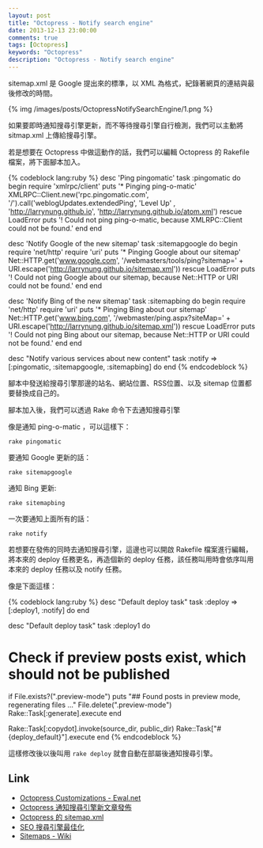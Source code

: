 ```yaml
---
layout: post
title: "Octopress - Notify search engine"
date: 2013-12-13 23:00:00
comments: true
tags: [Octopress]
keywords: "Octopress"
description: "Octopress - Notify search engine"
---
```


sitemap.xml 是 Google 提出來的標準，以 XML 為格式，紀錄著網頁的連結與最後修改的時間。  

<!--More-->

{% img /images/posts/OctopressNotifySearchEngine/1.png %}


如果要即時通知搜尋引擎更新，而不等待搜尋引擎自行檢測，我們可以主動將 sitmap.xml 上傳給搜尋引擎。  

若是想要在 Octopress 中做這動作的話，我們可以編輯 Octopress 的 Rakefile 檔案，將下面腳本加入。  

{% codeblock lang:ruby %}
desc 'Ping pingomatic'
task :pingomatic do
  begin
    require 'xmlrpc/client'
    puts '* Pinging ping-o-matic'
    XMLRPC::Client.new('rpc.pingomatic.com', '/').call('weblogUpdates.extendedPing', 'Level Up' , 'http://larrynung.github.io', 'http://larrynung.github.io/atom.xml')
  rescue LoadError
    puts '! Could not ping ping-o-matic, because XMLRPC::Client could not be found.'
  end
end

desc 'Notify Google of the new sitemap'
task :sitemapgoogle do
  begin
    require 'net/http'
    require 'uri'
    puts '* Pinging Google about our sitemap'
    Net::HTTP.get('www.google.com', '/webmasters/tools/ping?sitemap=' + URI.escape('http://larrynung.github.io/sitemap.xml'))
  rescue LoadError
    puts '! Could not ping Google about our sitemap, because Net::HTTP or URI could not be found.'
  end
end

desc 'Notify Bing of the new sitemap'
task :sitemapbing do
  begin
    require 'net/http'
    require 'uri'
    puts '* Pinging Bing about our sitemap'
    Net::HTTP.get('www.bing.com', '/webmaster/ping.aspx?siteMap=' + URI.escape('http://larrynung.github.io/sitemap.xml'))
  rescue LoadError
    puts '! Could not ping Bing about our sitemap, because Net::HTTP or URI could not be found.'
  end
end

desc "Notify various services about new content"
task :notify => [:pingomatic, :sitemapgoogle, :sitemapbing] do
end
{% endcodeblock %}

腳本中發送給搜尋引擎那邊的站名、網站位置、RSS位置、以及 sitemap 位置都要替換成自己的。  

腳本加入後，我們可以透過 Rake 命令下去通知搜尋引擎

像是通知 ping-o-matic ，可以這樣下：

    rake pingomatic


要通知 Google 更新的話：

    rake sitemapgoogle


通知 Bing 更新:

    rake sitemapbing


一次要通知上面所有的話：

    rake notify


若想要在發佈的同時去通知搜尋引擎，這邊也可以開啟 Rakefile 檔案進行編輯，將本來的 deploy 任務更名，再造個新的 deploy 任務，該任務叫用時會依序叫用本來的 deploy 任務以及 notify 任務。  

像是下面這樣：  

{% codeblock lang:ruby %}
desc "Default deploy task"
task :deploy => [:deploy1, :notify] do
end

desc "Default deploy task"
task :deploy1 do
  # Check if preview posts exist, which should not be published
  if File.exists?(".preview-mode")
    puts "## Found posts in preview mode, regenerating files ..."
    File.delete(".preview-mode")
    Rake::Task[:generate].execute
  end

  Rake::Task[:copydot].invoke(source_dir, public_dir)
  Rake::Task["#{deploy_default}"].execute
end
{% endcodeblock %}


這樣修改後以後叫用 `rake deploy` 就會自動在部屬後通知搜尋引擎。


Link
----
* [Octopress Customizations - Ewal.net](http://www.ewal.net/2012/09/08/octopress-customizations/)
* [Octopress 通知搜尋引擎新文章發佈](http://blog.eavatar.com/post/2013/06/octopress-ping-search-engines/)
* [Octopress 的 sitemap.xml](http://blog.ianwu.tw/blog/2012/07/26/intro-octopress-seo/)
* [SEO 搜尋引擎最佳化](http://blog.ianwu.tw/blog/2008/11/23/SEO-Optimization/)
* [Sitemaps - Wiki](http://en.wikipedia.org/wiki/Sitemaps)
